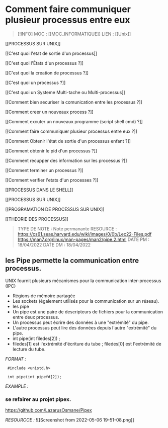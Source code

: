 # Comment faire communiquer plusieur processus entre eux 

> [!INFO]
> MOC                    : [[MOC_INFORMATIQUE]]
> LIEN                     : 
 [[Unix]] 

 [[PROCESSUS SUR UNIX]]

 [[C'est quoi l'etat de sortie d'un processus]]

 [[C'est quoi l'États d'un processus ?]]

 [[C'est quoi la creation de processus ?]]

 [[C'est quoi un processus ?]]

 [[C'est quoi un Systeme Multi-tache ou Multi-processus]]

 [[Comment bien securiser la comunication entre les processus ?]]

 [[Comment creer un nouveaux process ?]]

 [[Comment excuter un nouveaux programme (script shell cmd) ?]]

 [[Comment faire communiquer plusieur processus entre eux ?]]

 [[Comment Obtenir l'état de sortie d'un processus enfant ?]]

 [[Comment obtenir le pid d'un processus ?]]

 [[Comment recupper des information sur les processus ?]]

 [[Comment terminer un processus ?]]

 [[Comment verifier l'etats d'un processes ?]]

 [[PROCESSUS DANS LE SHELL]]

 [[PROCESSUS SUR UNIX]]

 [[PROGRAMATION DE PROCESSUS SUR UNIX]]

 [[THEORIE DES PROCESSUS]]
> TYPE DE NOTE   : Note permanante 
>  RESOURCE        :  https://cs61.seas.harvard.edu/wiki/images/0/0b/Lec22-Files.pdf https://man7.org/linux/man-pages/man2/pipe.2.html
> DATE PM             : 18/04/2022
> DATE DM             : 18/04/2022


## les Pipe permette la communication entre processus.
UNIX fournit plusieurs mécanismes pour la communication inter-processus (IPC)
- Régions de mémoire partagée
- Les sockets (également utilisés pour la communication sur un réseau).
- les pipe
- Un pipe est une paire de descripteurs de fichiers pour la communication entre deux processus.
- Un processus peut écrire des données à une "extrémité" du pipe.
- L'autre processus peut lire des données depuis l'autre "extrémité" du pipe.
- int pipe(int filedes[2]) ;
- filedes[1] est l'extrémité d'écriture du tube ; filedes[0] est l'extrémité de lecture du tube.

*FORMAT :*

````
 #include <unistd.h>

 int pipe(int pipefd[2]);

````

*EXAMPLE :*
### se refairer au projet pipex.
https://github.com/LazarusOsmane/Pipex

*RESOURCCE :*
![[Screenshot from 2022-05-06 19-51-08.png]]